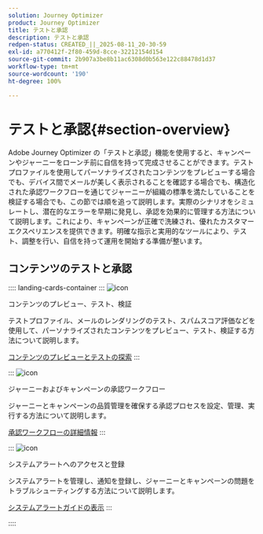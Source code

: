 ```yaml
---
solution: Journey Optimizer
product: Journey Optimizer
title: テストと承認
description: テストと承認
redpen-status: CREATED_||_2025-08-11_20-30-59
exl-id: a770412f-2f80-459d-8cce-32212154d154
source-git-commit: 2b907a3be8b11ac6308d0b563e122c88478d1d37
workflow-type: tm+mt
source-wordcount: '190'
ht-degree: 100%

---
```


# テストと承認{#section-overview}

Adobe Journey Optimizer の「テストと承認」機能を使用すると、キャンペーンやジャーニーをローンチ前に自信を持って完成させることができます。テストプロファイルを使用してパーソナライズされたコンテンツをプレビューする場合でも、デバイス間でメールが美しく表示されることを確認する場合でも、構造化された承認ワークフローを通じてジャーニーが組織の標準を満たしていることを検証する場合でも、この節では順を追って説明します。実際のシナリオをシミュレートし、潜在的なエラーを早期に発見し、承認を効果的に管理する方法について説明します。これにより、キャンペーンが正確で洗練され、優れたカスタマーエクスペリエンスを提供できます。明確な指示と実用的なツールにより、テスト、調整を行い、自信を持って運用を開始する準備が整います。

## コンテンツのテストと承認

:::: landing-cards-container
:::
![icon](https://cdn.experienceleague.adobe.com/icons/list-check.svg)

コンテンツのプレビュー、テスト、検証

テストプロファイル、メールのレンダリングのテスト、スパムスコア評価などを使用して、パーソナライズされたコンテンツをプレビュー、テスト、検証する方法について説明します。

[コンテンツのプレビューとテストの探索](preview-test-landing-page.md)
:::

:::
![icon](https://cdn.experienceleague.adobe.com/icons/gear.svg)

ジャーニーおよびキャンペーンの承認ワークフロー

ジャーニーとキャンペーンの品質管理を確保する承認プロセスを設定、管理、実行する方法について説明します。

[承認ワークフローの詳細情報](approve-landing-page.md)
:::

:::
![icon](https://cdn.experienceleague.adobe.com/icons/bell.svg)

システムアラートへのアクセスと登録

システムアラートを管理し、通知を登録し、ジャーニーとキャンペーンの問題をトラブルシューティングする方法について説明します。

[システムアラートガイドの表示](../using/reports/alerts.md)
:::

::::
